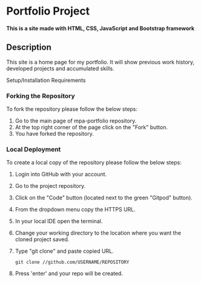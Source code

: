# Portfolio Project

#### This is a site made with HTML, CSS, JavaScript and Bootstrap framework
## Description

This site is a home page for my portfolio. It will show previous work history, developed projects and accumulated skills.

Setup/Installation Requirements

### Forking the Repository

To fork the repository please follow the below steps:

1. Go to the main page of mpa-portfolio repository.
2. At the top right corner of the page click on the "Fork" button.
3. You have forked the repository.

### Local Deployment

To create a local copy of the repository please follow the below steps:

1. Login into GitHub with your account.
2. Go to the project repository.
3. Click on the "Code" button (located next to the green "Gitpod" button).
4. From the dropdown menu copy the HTTPS URL.
5. In your local IDE open the terminal.
6. Change your working directory to the location where you want the cloned project saved.
7. Type "git clone" and paste copied URL.

    ```
    git clone //github.com/USERNAME/REPOSITORY
    ```
8. Press 'enter' and your repo will be created.